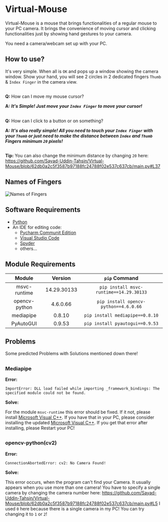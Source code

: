 # Virtual-Mouse
Virtual-Mouse is a mouse that brings functionalities of a regular mouse to your PC camera.  It brings the convenience of moving cursor and clicking functionalities just by showing hand gestures to your camera.

You need a camera/webcam set up with your PC.

## How to use?
It's very simple. When all is `OK` and pops up a window showing the camera window. Show your hand, you will see 2 circles in 2 dedicated fingers `Thumb` & `Index Finger` in the camera view.

##
**Q:** How can I move my mouse cursor?

**A:** ___It's Simple! Just move your `Index Finger` to move your cursor!___

##
**Q:** How can I click to a button or on something?

**A:** ___It's also really simple! All you need to touch your `Index Finger` with your `Thumb` or just need to make the distance between `Index` and `Thumb` Fingers minimum `20` pixels!___

##
 **Tip:** You can also change the minimum distance by changing `20` here: https://github.com/Sayad-Uddin-Tahsin/Virtual-Mouse/blob/62db0a2c5f3587b97188fc24788f02e537c637cb/main.py#L37
 
## Names of Fingers
 ![Names of Fingers](https://image.shutterstock.com/image-vector/fingers-names-human-body-parts-260nw-1042963189.jpg)
 

## Software Requirements
- [Python](https://python.org)
- An IDE for editing code:
   - [Pycharm Communit Edition](https://www.jetbrains.com/pycharm/download)
   - [Visual Studio Code](https://code.visualstudio.com/download)
   - [Spyder](https://www.spyder-ide.org/#section-download)
   - others...

## Module Requirements
| Module | Version | `pip` Command |
| :--: | :-----: | :---: |
| msvc-runtime | 14.29.30133 | `pip install msvc-runtime==14.29.30133` |
| opencv-python | 4.6.0.66 | `pip install opencv-python==4.6.0.66` |
| mediapipe | 0.8.10 | `pip install mediapipe==0.8.10` |
| PyAutoGUI | 0.9.53 | `pip install pyautogui==0.9.53` |

## Problems

Some predicted Problems with Solutions mentioned down there!

##
### Mediapipe
**Error:**

`ImportError: DLL load failed while importing _framework_bindings: The specified module could not be found.`

**Solve:**

For the module `msvc-runtime` this error should be fixed. If it not, please install [Microsoft Visual C++](https://docs.microsoft.com/en-US/cpp/windows/latest-supported-vc-redist?view=msvc-170). If you have that in your PC, please consider installing the updated [Microsoft Visual C++](https://docs.microsoft.com/en-US/cpp/windows/latest-supported-vc-redist?view=msvc-170). If you get that error after installing, please Restart your PC!

##
### opencv-python(cv2)
**Error:**

`ConnectionAbortedError: cv2: No Camera Found!`

**Solve:**

This error occurs, when the program can't find your Camera. It usually appears when you use more than one camera! You have to specify a single camera by changing the camera number here: https://github.com/Sayad-Uddin-Tahsin/Virtual-Mouse/blob/62db0a2c5f3587b97188fc24788f02e537c637cb/main.py#L5 I used `0` here because there is a single camera in my PC! You can try changing it to `1` or `2`!
